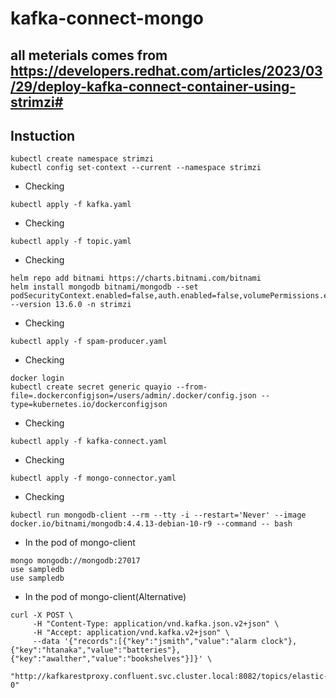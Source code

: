 # kafka-connect-mongo

## all meterials comes from https://developers.redhat.com/articles/2023/03/29/deploy-kafka-connect-container-using-strimzi#

## Instuction
```
kubectl create namespace strimzi
kubectl config set-context --current --namespace strimzi
```
- Checking
```
kubectl apply -f kafka.yaml 
```
- Checking
```
kubectl apply -f topic.yaml 
```
- Checking
```
helm repo add bitnami https://charts.bitnami.com/bitnami
helm install mongodb bitnami/mongodb --set podSecurityContext.enabled=false,auth.enabled=false,volumePermissions.enabled=true --version 13.6.0 -n strimzi
```
- Checking
```
kubectl apply -f spam-producer.yaml 
```
- Checking
```
docker login
kubectl create secret generic quayio --from-file=.dockerconfigjson=/users/admin/.docker/config.json --type=kubernetes.io/dockerconfigjson
```
- Checking
```
kubectl apply -f kafka-connect.yaml 
```
- Checking
```
kubectl apply -f mongo-connector.yaml 
```
- Checking
```
kubectl run mongodb-client --rm --tty -i --restart='Never' --image docker.io/bitnami/mongodb:4.4.13-debian-10-r9 --command -- bash
```
- In the pod of mongo-client
```
mongo mongodb://mongodb:27017
use sampledb
use sampledb
```
- In the pod of mongo-client(Alternative)
```
curl -X POST \
     -H "Content-Type: application/vnd.kafka.json.v2+json" \
     -H "Accept: application/vnd.kafka.v2+json" \
     --data '{"records":[{"key":"jsmith","value":"alarm clock"},{"key":"htanaka","value":"batteries"},{"key":"awalther","value":"bookshelves"}]}' \
     "http://kafkarestproxy.confluent.svc.cluster.local:8082/topics/elastic-0"
```
